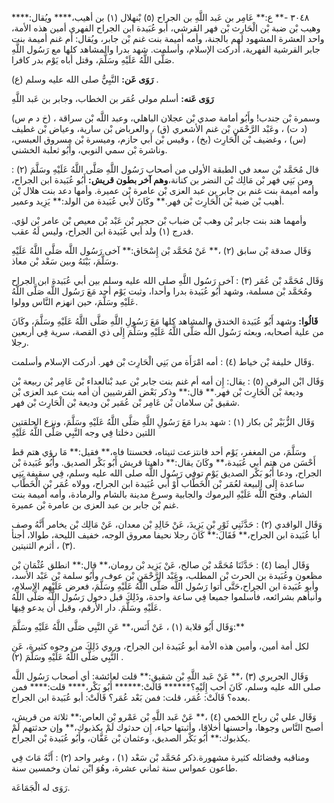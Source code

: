 ٣٠٤٨ -** ع:** عَامِر بن عَبد اللَّهِ بن الجراح (٥) بْنهلال (١) بن أهيب،**** ويُقال:**** وهيب بْن ضبة بْن الْحَارِث بْن فهر القرشي، أبو عُبَيدة ابن الجراح الفهري أمين هذه الأمة، واحد العشرة المشهود لهم بالجنة، وأمه أميمة بنت غنم بْن جابر، ويُقال: أم غنم أميمة بنت جابر القرشية الفهرية، أدركت الإسلام، وأسلمت. شهد بدرا والمشاهد كلها مع رَسُول اللَّهِ صَلَّى اللَّهُ عَلَيْهِ وسَلَّمَ، وقتل أباه يَوْم بدر كافرا.

**رَوَى عَن:** النَّبِيُّ صلى الله عليه وسلم (ع) .

**رَوَى عَنه:** أسلم مولى عُمَر بن الخطاب، وجابر بن عَبد اللَّهِ

(خ د م س) ، وسمرة بْن جندب! وأَبُو أمامة صدي بْن عجلان الباهلي، وعبد اللَّه بْن سراقة (د ت) ، وعَبْد الرَّحْمَنِ بْن غنم الأشعري (ق) ، والعرباض بْن سارية، وعياض بْن غطيف (س) ، وغضيف بْن الْحَارِث (بخ) ، وقيس بْن أَبي حازم، وميسرة بْن مسروق العبسي، وناشرة بْن سمي النوبي، وأَبُو ثعلبة الخشني.

قال مُحَمَّد بْن سعد في الطبقة الأولى من أصحاب رَسُول اللَّهِ صَلَّى اللَّهُ عَلَيْهِ وسَلَّمَ (٢) : ومن بَنِي فهر بْن مَالِك بْن النضر بن كنانة،**وهم آخر بطون قريش:** أَبُو عُبَيدة ابن الجراح، وأمه أميمة بنت غنم بن جابر بن عبد العزى بْن عامرة بْن عميرة. وأمها دعد بنت هلال بْن أهيب بْن ضبة بْن الْحَارِث بْن فهر.** وكَانَ لأبي عُبَيدة من الولد:** يَزِيد وعمير.

وأمهما هند بنت جابر بْن وهب بْن ضباب بْن حجير بْن عَبْد بْن معيص بْن عامر بْن لؤي. فدرج (١) ولد أبي عُبَيدة ابن الجراح، وليس لَهُ عقب.

وَقَال صدقة بْن سابق (٢) ،** عَنْ مُحَمَّد بْن إِسْحَاق:** آخى رَسُول اللَّه صَلَّى اللَّهُ عَلَيْهِ وسَلَّمَ، بَيْنَهُ وبين سَعْد بْن معاذ.

وَقَال مُحَمَّد بْن عُمَر (٣) : آخى رَسُول اللَّهِ صلى الله عليه وسلم بين أبي عُبَيدة ابن الجراح ومُحَمَّد بْن مسلمة، وشهد أَبُو عُبَيدة بدرا وأحدا، وثبت يَوْم أحد مَعَ رَسُول اللَّه صَلَّى اللَّهُ عَلَيْهِ وسَلَّمَ، حين انهزم النَّاس وولوا.

**قَالُوا:** وشهد أَبُو عُبَيدة الخندق والمشاهد كلها مَعَ رَسُولِ اللَّهِ صَلَّى اللَّهُ عَلَيْهِ وسَلَّمَ، وكَانَ من علية أصحابه، وبعثه رَسُول اللَّه صَلَّى اللَّهُ عَلَيْهِ وسَلَّمَ إِلَى ذي القصة، سرية فِي أربعين رجلا.

وَقَال خليفة بْن خياط (٤) : أمه امْرَأَة من بَنِي الْحَارِث بْن فهر. أدركت الإسلام وأسلمت.

وَقَال ابْن البرقي (٥) : يقال: إِن أمه أم غنم بنت جابر بْن عبد بْنالعداء بْن عَامِر بْن ربيعة بْن وديعة بْن الْحَارِث بْن فهر.** قال:** وذكر بَعْض القرشيين أن أمه بنت عبد العزى بْن شقيق بْن سلامان بْن عَامِر بْن عُمَير بْن وديعة بْن الْحَارِث بْن فهر.

وَقَال الزُّبَيْر بْن بكار (١) : شهد بدرا مَعَ رَسُولِ اللَّهِ صَلَّى اللَّهُ عَلَيْهِ وسَلَّمَ، ونزع الحلقتين اللتين دخلتا فِي وجه النَّبِي صَلَّى اللَّهُ عَلَيْهِ

وسَلَّمَ، من المغفر، يَوْم أحد فانتزعت ثنيتاه، فحسنتا فاه،** فقيل:** مَا رؤي هتم قط أَحْسَن من هتم أبي عُبَيدة،** وكَانَ يقال:** داهيتا قريش أَبُو بَكْر الصديق. وأَبُو عُبَيدة بْن الجراح، ودعا أَبُو بَكْر الصديق يَوْم توفي رَسُول اللَّه صلى الله عليه وسلم، فِي سقيفة بَنِي ساعدة إِلَى البيعة لعُمَر بْن الْخَطَّاب أَوْ أبي عُبَيدة ابن الجراح، وولاه عُمَر بْن الْخَطَّاب الشام. وفتح اللَّه عَلَيْهِ اليرموك والجابية وسرغ مدينة بالشام والرمادة، وأمه أميمة بنت غنم بْن جابر بن عبد العزى بن عامرة بْن عميرة.

وَقَال الواقدي (٢) : حَدَّثَنِي ثَوْرِ بْنِ يَزِيدَ، عَنْ خَالِدِ بْن معدان، عَنْ مَالِك بْن يخامر أَنَّهُ وصف أبا عُبَيدة ابن الجراح،** فَقَالَ:** كَانَ رجلا نحيفا معروق الوجه، خفيف الليحة، طوالا، أجنأ (٣) ، أثرم الثنيتين.

وَقَال أيضا (٤) : حَدَّثَنَا مُحَمَّد بْن صالح، عَنْ يَزِيد بْن رومان،** قال:** انطلق عُثْمَان بْن مظعون وعُبَيدة بن الحرث بْن المطلب، وعَبْد الرَّحْمَنِ بْن عوف، وأَبُو سلمة بْن عَبْد الأسد، وأبو عُبَيدة ابن الجراح،حَتَّى أتوا رَسُول اللَّه صَلَّى اللَّهُ عَلَيْهِ وسَلَّمَ، فعرض عَلَيْهِم الإسلام، وأنبأهم بشرائعه، فأسلموا جميعا فِي ساعة واحدة، وذَلِكَ قبل دخول رَسُول اللَّه صَلَّى اللَّهُ عَلَيْهِ وسَلَّمَ. دار الأَرقم، وقبل أَن يدعو فِيهَا.

وَقَال أَبُو قلابة (١) ، عَنْ أَنَس،** عَنِ النَّبِي صَلَّى اللَّهُ عَلَيْهِ وسَلَّمَ:**

لكل أمة أمين، وأمين هذه الأمة أبو عُبَيدة ابن الجراح، وروي ذَلِكَ من وجوه كثيرة، عَنِ النَّبِي صَلَّى اللَّهُ عَلَيْهِ وسَلَّمَ (٢) .

وَقَال الجريري (٣) ،** عَنْ عَبد اللَّهِ بْن شقيق:** قلت لعائشة: أي أصحاب رَسُول اللَّه صلى الله عليه وسلم، كَانَ أحب إِلَيْهِ؟****** قَالَتْ:****** أَبُو بَكْر،**** قلت:**** فمن بعده؟ قَالَتْ: عُمَر، قلت: فمن بَعْد عُمَر؟ قَالَتْ: أبو عُبَيدة ابن الجراح.

وَقَال علي بْن رباح اللخمي (٤) ،** عَنْ عَبد اللَّهِ بْن عَمْرو بْن العاص:** ثلاثة من قريش، أصبح النَّاس وجوها، وأحسنها أخلاقا، وأثبتها حياء، إِن حدثوك لَمْ يكذبوك،** وإن حدثتهم لَمْ يكذبوك:** أَبُو بَكْر الصديق، وعثمان بْن عَفَّان، وأَبُو عُبَيدة بْن الجراح.

ومناقبه وفضائله كثيرة مشهورة.ذكر مُحَمَّد بْن سَعْد (١) ، وغير واحد (٢) : أَنَّهُ مَاتَ فِي طاعون عمواس سنة ثماني عشرة، وهُوَ ابْن ثمان وخمسين سنة.

رَوَى له الْجَمَاعَة.